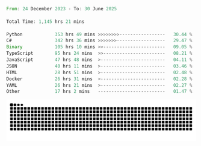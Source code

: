 <!--START_SECTION:waka-->

```rust
From: 24 December 2023 - To: 30 June 2025

Total Time: 1,145 hrs 21 mins

Python            353 hrs 49 mins >>>>>>>>-----------------   30.44 %
C#                342 hrs 36 mins >>>>>>>------------------   29.47 %
Binary            105 hrs 10 mins >>-----------------------   09.05 %
TypeScript        95 hrs 24 mins  >>-----------------------   08.21 %
JavaScript        47 hrs 48 mins  >------------------------   04.11 %
JSON              40 hrs 11 mins  >------------------------   03.46 %
HTML              28 hrs 51 mins  >------------------------   02.48 %
Docker            26 hrs 31 mins  >------------------------   02.28 %
YAML              26 hrs 21 mins  >------------------------   02.27 %
Other             17 hrs 2 mins   -------------------------   01.47 %
```

<!--END_SECTION:waka-->


<picture>
  <source media="(prefers-color-scheme: dark)" srcset="https://raw.githubusercontent.com/jeerawut97/jeerawut97/output/github-contribution-grid-snake.svg">
  <img alt="github contribution grid snake animation" src="https://raw.githubusercontent.com/jeerawut97/jeerawut97/output/github-contribution-grid-snake.svg">
</picture>

